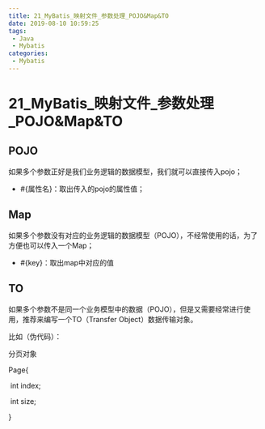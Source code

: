 ```yaml
---
title: 21_MyBatis_映射文件_参数处理_POJO&Map&TO
date: 2019-08-10 10:59:25
tags: 
 - Java
 - Mybatis
categories:
 - Mybatis
---
```


# 21_MyBatis\_映射文件\_参数处理_POJO&Map&TO

## POJO

如果多个参数正好是我们业务逻辑的数据模型，我们就可以直接传入pojo；

- #{属性名}：取出传入的pojo的属性值；



## Map

如果多个参数没有对应的业务逻辑的数据模型（POJO），不经常使用的话，为了方便也可以传入一个Map；

- #{key}：取出map中对应的值



## TO

如果多个参数不是同一个业务模型中的数据（POJO），但是又需要经常进行使用，推荐来编写一个TO（Transfer Object）数据传输对象。

比如（伪代码）：

分页对象

Page{

​	int index;

​    int size;

}

